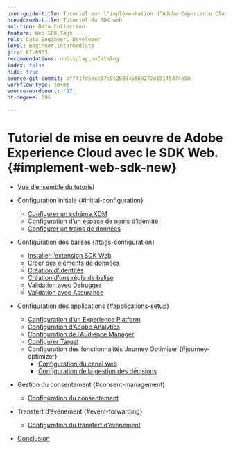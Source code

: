 ```yaml
---
user-guide-title: Tutoriel sur lʼimplémentation dʼAdobe Experience Cloud à lʼaide du SDK web
breadcrumb-title: Tutoriel du SDK web
solution: Data Collection
feature: Web SDK,Tags
role: Data Engineer, Developer
level: Beginner,Intermediate
jira: KT-6953
recommendations: noDisplay,noCatalog
index: false
hide: true
source-git-commit: aff41fd5ecc57c9c280845669272e15145474e50
workflow-type: tm+mt
source-wordcount: '97'
ht-degree: 29%

---
```



# Tutoriel de mise en oeuvre de Adobe Experience Cloud avec le SDK Web. {#implement-web-sdk-new}

+ [Vue d’ensemble du tutoriel](overview.md)
+ Configuration initiale {#initial-configuration}
   + [Configurer un schéma XDM](configure-schemas.md)
   + [Configuration d’un espace de noms d’identité](configure-identities.md)
   + [Configurer un trains de données](configure-datastream.md)

+ Configuration des balises {#tags-configuration}
   + [Installer l’extension SDK Web](install-web-sdk.md)
   + [Créer des éléments de données](create-data-elements.md)
   + [Création d’identités](create-identities.md)
   + [Création d’une règle de balise](create-tag-rule.md)
   + [Validation avec Debugger](validate-with-debugger.md)
   + [Validation avec Assurance](validate-with-assurance.md)

+ Configuration des applications {#applications-setup}
   + [Configuration d’un Experience Platform](setup-experience-platform.md)
   + [Configuration d’Adobe Analytics](setup-analytics.md)
   + [Configuration de l’Audience Manager](setup-audience-manager.md)
   + [Configurer Target](setup-target.md)
   + Configuration des fonctionnalités Journey Optimizer {#journey-optimizer}
      + [Configuration du canal web](journey-optimizer/setup-web-channel.md)
      + [Configuration de la gestion des décisions](journey-optimizer/setup-decision-management.md)

+ Gestion du consentement {#consent-management}
   + [Configuration du consentement](setup-consent.md)

+ Transfert d’événement {#event-forwarding}
   + [Configuration du transfert d’événement](setup-event-forwarding.md)

+ [Conclusion](conclusion.md)

